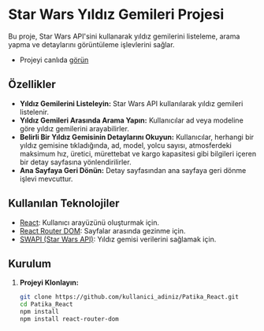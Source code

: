 # Star Wars Yıldız Gemileri Projesi

Bu proje, Star Wars API'sini kullanarak yıldız gemilerini listeleme, arama yapma ve detaylarını görüntüleme işlevlerini sağlar.
- Projeyi canlıda [görün](https://patika-react-starwarsapp.vercel.app/) 

## Özellikler

- **Yıldız Gemilerini Listeleyin:** Star Wars API kullanılarak yıldız gemileri listelenir.
- **Yıldız Gemileri Arasında Arama Yapın:** Kullanıcılar ad veya modeline göre yıldız gemilerini arayabilirler.
- **Belirli Bir Yıldız Gemisinin Detaylarını Okuyun:** Kullanıcılar, herhangi bir yıldız gemisine tıkladığında, ad, model, yolcu sayısı, atmosferdeki maksimum hız, üretici, mürettebat ve kargo kapasitesi gibi bilgileri içeren bir detay sayfasına yönlendirilirler.
- **Ana Sayfaya Geri Dönün:** Detay sayfasından ana sayfaya geri dönme işlevi mevcuttur.

## Kullanılan Teknolojiler

- [React](https://reactjs.org/): Kullanıcı arayüzünü oluşturmak için.
- [React Router DOM](https://reactrouter.com/web/guides/quick-start): Sayfalar arasında gezinme için.
- [SWAPI (Star Wars API)](https://swapi.dev/): Yıldız gemisi verilerini sağlamak için.

## Kurulum

1. **Projeyi Klonlayın:**

   ```bash
   git clone https://github.com/kullanici_adiniz/Patika_React.git
   cd Patika_React
   npm install
   npm install react-router-dom


